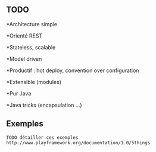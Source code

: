 ## TODO

*Architecture simple

*Orienté REST

*Stateless, scalable

*Model driven

*Productif : hot deploy, convention over configuration

*Extensible (modules)

*Pur Java

*Java tricks (encapsulation ...)


## Exemples
    TODO détailler ces exemples http://www.playframework.org/documentation/1.0/5things
